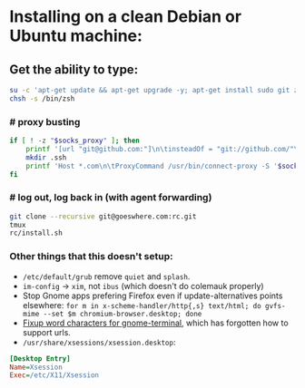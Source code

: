 # Installing on a clean Debian or Ubuntu machine:

## Get the ability to type:

```bash
su -c 'apt-get update && apt-get upgrade -y; apt-get install sudo git zsh tmux connect-proxy; adduser faux sudo; chsh -s /bin/zsh'
chsh -s /bin/zsh
```

### # proxy busting

```bash
if [ ! -z "$socks_proxy" ]; then
    printf '[url "git@github.com:"]\n\tinsteadOf = "git://github.com/"\n\tinsteadOf = "https://github.com/"\n' >> ~/.gitconfig
    mkdir .ssh
    printf 'Host *.com\n\tProxyCommand /usr/bin/connect-proxy -S '$socks_proxy' %%h %%p\n' >> .ssh/config
fi
```

### # log out, log back in (with agent forwarding)

```bash
git clone --recursive git@goeswhere.com:rc.git
tmux
rc/install.sh
```

### Other things that this doesn't setup:

 * `/etc/default/grub` remove `quiet` and `splash`.
 * `im-config` -> `xim`, not `ibus` (which doesn't do colemauk properly)
 * Stop Gnome apps prefering Firefox even if update-alternatives points elsewhere:
`for m in x-scheme-handler/http{,s} text/html; do gvfs-mime --set $m chromium-browser.desktop; done`
 * [Fixup word characters for gnome-terminal](https://bugs.launchpad.net/ubuntu/+source/gnome-terminal/+bug/1401207/comments/8),
which has forgotten how to support urls.
 * `/usr/share/xsessions/xsession.desktop`:

```ini
[Desktop Entry]
Name=Xsession
Exec=/etc/X11/Xsession
```

